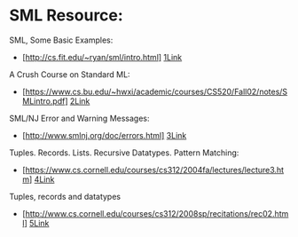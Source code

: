 
# SML Resource:

SML, Some Basic Examples:
* [http://cs.fit.edu/~ryan/sml/intro.html] [1Link]

A Crush Course on Standard ML:    
* [https://www.cs.bu.edu/~hwxi/academic/courses/CS520/Fall02/notes/SMLintro.pdf] [2Link]
    
SML/NJ Error and Warning Messages:
* [http://www.smlnj.org/doc/errors.html] [3Link]
    
Tuples. Records. Lists. Recursive Datatypes. Pattern Matching:
* [https://www.cs.cornell.edu/courses/cs312/2004fa/lectures/lecture3.htm] [4Link]

Tuples, records and datatypes
* [http://www.cs.cornell.edu/courses/cs312/2008sp/recitations/rec02.html] [5Link]
    

[1Link]: <http://cs.fit.edu/~ryan/sml/intro.html>
[2Link]: <https://www.cs.bu.edu/~hwxi/academic/courses/CS520/Fall02/notes/SMLintro.pdf>
[3Link]: <http://www.smlnj.org/doc/errors.html>
[4Link]: <https://www.cs.cornell.edu/courses/cs312/2004fa/lectures/lecture3.htm>
[5Link]: <http://www.cs.cornell.edu/courses/cs312/2008sp/recitations/rec02.html>



